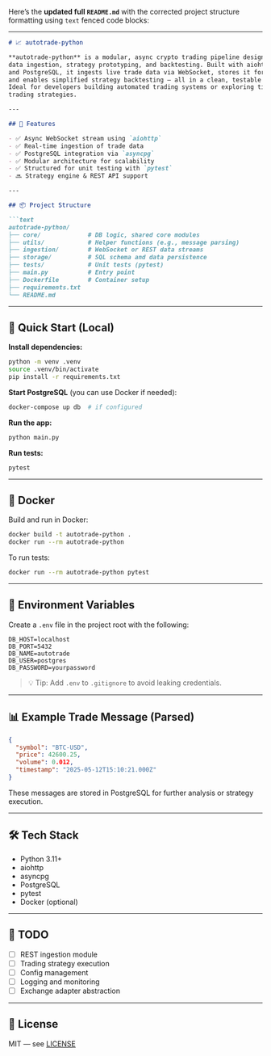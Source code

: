 Here’s the **updated full `README.md`** with the corrected project structure formatting using `text` fenced code blocks:

---

````markdown
# 📈 autotrade-python

**autotrade-python** is a modular, async crypto trading pipeline designed for real-time 
data ingestion, strategy prototyping, and backtesting. Built with aiohttp, asyncpg, 
and PostgreSQL, it ingests live trade data via WebSocket, stores it for analysis, 
and enables simplified strategy backtesting — all in a clean, testable architecture. 
Ideal for developers building automated trading systems or exploring time-series 
trading strategies.

---

## 🚀 Features

- ✅ Async WebSocket stream using `aiohttp`
- ✅ Real-time ingestion of trade data
- ✅ PostgreSQL integration via `asyncpg`
- ✅ Modular architecture for scalability
- ✅ Structured for unit testing with `pytest`
- 🔜 Strategy engine & REST API support

---

## 📦 Project Structure

```text
autotrade-python/
├── core/             # DB logic, shared core modules
├── utils/            # Helper functions (e.g., message parsing)
├── ingestion/        # WebSocket or REST data streams
├── storage/          # SQL schema and data persistence
├── tests/            # Unit tests (pytest)
├── main.py           # Entry point
├── Dockerfile        # Container setup
├── requirements.txt
└── README.md
````

---

## 🧪 Quick Start (Local)

**Install dependencies:**

```bash
python -m venv .venv
source .venv/bin/activate
pip install -r requirements.txt
```

**Start PostgreSQL** (you can use Docker if needed):

```bash
docker-compose up db  # if configured
```

**Run the app:**

```bash
python main.py
```

**Run tests:**

```bash
pytest
```

---

## 🐳 Docker

Build and run in Docker:

```bash
docker build -t autotrade-python .
docker run --rm autotrade-python
```

To run tests:

```bash
docker run --rm autotrade-python pytest
```

---

## 🔐 Environment Variables

Create a `.env` file in the project root with the following:

```env
DB_HOST=localhost
DB_PORT=5432
DB_NAME=autotrade
DB_USER=postgres
DB_PASSWORD=yourpassword
```

> 💡 Tip: Add `.env` to `.gitignore` to avoid leaking credentials.

---

## 📊 Example Trade Message (Parsed)

```json
{
  "symbol": "BTC-USD",
  "price": 42600.25,
  "volume": 0.012,
  "timestamp": "2025-05-12T15:10:21.000Z"
}
```

These messages are stored in PostgreSQL for further analysis or strategy execution.

---

## 🛠 Tech Stack

* Python 3.11+
* aiohttp
* asyncpg
* PostgreSQL
* pytest
* Docker (optional)

---

## 📌 TODO

* [ ] REST ingestion module
* [ ] Trading strategy execution
* [ ] Config management
* [ ] Logging and monitoring
* [ ] Exchange adapter abstraction

---

## 📄 License

MIT — see [LICENSE](./LICENSE)

